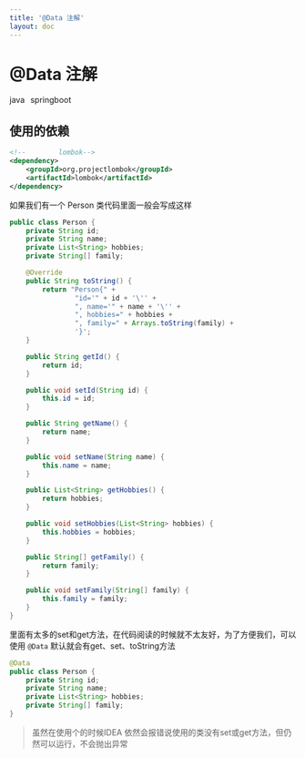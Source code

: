 ```yaml
---
title: '@Data 注解'
layout: doc
---
```

# @Data 注解
<el-divider />
<div style='display: flex;gap: 10px;'>
  <el-tag>java</el-tag>
  <el-tag>springboot</el-tag>
</div>

## 使用的依赖
```xml
<!--        lombok-->
<dependency>
    <groupId>org.projectlombok</groupId>
    <artifactId>lombok</artifactId>
</dependency>
```
如果我们有一个 Person 类代码里面一般会写成这样
```java
public class Person {
    private String id;
    private String name;
    private List<String> hobbies;
    private String[] family;

    @Override
    public String toString() {
        return "Person{" +
                "id='" + id + '\'' +
                ", name='" + name + '\'' +
                ", hobbies=" + hobbies +
                ", family=" + Arrays.toString(family) +
                '}';
    }

    public String getId() {
        return id;
    }

    public void setId(String id) {
        this.id = id;
    }

    public String getName() {
        return name;
    }

    public void setName(String name) {
        this.name = name;
    }

    public List<String> getHobbies() {
        return hobbies;
    }

    public void setHobbies(List<String> hobbies) {
        this.hobbies = hobbies;
    }

    public String[] getFamily() {
        return family;
    }

    public void setFamily(String[] family) {
        this.family = family;
    }
}
```
里面有太多的set和get方法，在代码阅读的时候就不太友好，为了方便我们，可以使用 `@Data` 默认就会有get、set、toString方法
```java
@Data
public class Person {
    private String id;
    private String name;
    private List<String> hobbies;
    private String[] family;
}
```
> 虽然在使用个的时候IDEA 依然会报错说使用的类没有set或get方法，但仍然可以运行，不会抛出异常
